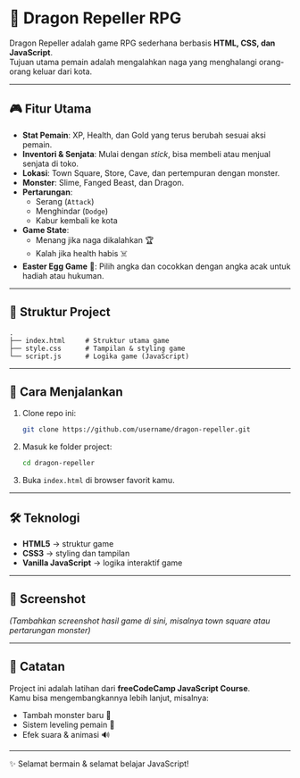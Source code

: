 # 🐉 Dragon Repeller RPG

Dragon Repeller adalah game RPG sederhana berbasis **HTML, CSS, dan JavaScript**.  
Tujuan utama pemain adalah mengalahkan naga yang menghalangi orang-orang keluar dari kota.  

---

## 🎮 Fitur Utama
- **Stat Pemain**: XP, Health, dan Gold yang terus berubah sesuai aksi pemain.
- **Inventori & Senjata**: Mulai dengan *stick*, bisa membeli atau menjual senjata di toko.
- **Lokasi**: Town Square, Store, Cave, dan pertempuran dengan monster.
- **Monster**: Slime, Fanged Beast, dan Dragon.
- **Pertarungan**:
  - Serang (`Attack`)
  - Menghindar (`Dodge`)
  - Kabur kembali ke kota
- **Game State**:
  - Menang jika naga dikalahkan 🏆
  - Kalah jika health habis ☠️
- **Easter Egg Game** 🎲: Pilih angka dan cocokkan dengan angka acak untuk hadiah atau hukuman.

---

## 📂 Struktur Project
```
.
├── index.html     # Struktur utama game
├── style.css      # Tampilan & styling game
└── script.js      # Logika game (JavaScript)
```

---

## 🚀 Cara Menjalankan
1. Clone repo ini:
   ```bash
   git clone https://github.com/username/dragon-repeller.git
   ```
2. Masuk ke folder project:
   ```bash
   cd dragon-repeller
   ```
3. Buka `index.html` di browser favorit kamu.

---

## 🛠️ Teknologi
- **HTML5** → struktur game
- **CSS3** → styling dan tampilan
- **Vanilla JavaScript** → logika interaktif game

---

## 📸 Screenshot
*(Tambahkan screenshot hasil game di sini, misalnya town square atau pertarungan monster)*

---

## 📖 Catatan
Project ini adalah latihan dari **freeCodeCamp JavaScript Course**.  
Kamu bisa mengembangkannya lebih lanjut, misalnya:
- Tambah monster baru 🐺
- Sistem leveling pemain 🎯
- Efek suara & animasi 🔊 

---
✨ Selamat bermain & selamat belajar JavaScript!